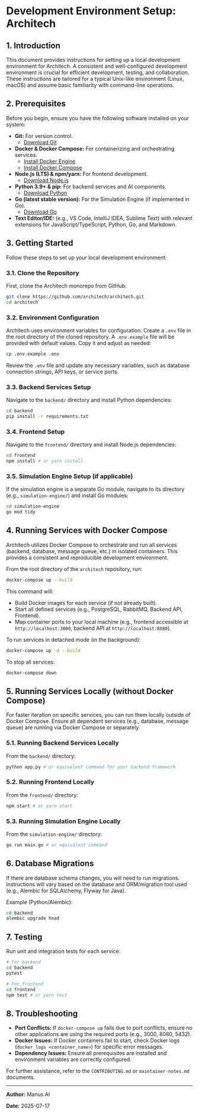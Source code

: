 # Development Environment Setup: Architech

## 1. Introduction

This document provides instructions for setting up a local development environment for Architech. A consistent and well-configured development environment is crucial for efficient development, testing, and collaboration. These instructions are tailored for a typical Unix-like environment (Linux, macOS) and assume basic familiarity with command-line operations.

## 2. Prerequisites

Before you begin, ensure you have the following software installed on your system:

*   **Git:** For version control.
    *   [Download Git](https://git-scm.com/downloads)
*   **Docker & Docker Compose:** For containerizing and orchestrating services.
    *   [Install Docker Engine](https://docs.docker.com/engine/install/)
    *   [Install Docker Compose](https://docs.docker.com/compose/install/)
*   **Node.js (LTS) & npm/yarn:** For frontend development.
    *   [Download Node.js](https://nodejs.org/en/download/)
*   **Python 3.9+ & pip:** For backend services and AI components.
    *   [Download Python](https://www.python.org/downloads/)
*   **Go (latest stable version):** For the Simulation Engine (if implemented in Go).
    *   [Download Go](https://golang.org/dl/)
*   **Text Editor/IDE:** (e.g., VS Code, IntelliJ IDEA, Sublime Text) with relevant extensions for JavaScript/TypeScript, Python, Go, and Markdown.

## 3. Getting Started

Follow these steps to set up your local development environment:

### 3.1. Clone the Repository

First, clone the Architech monorepo from GitHub:

```bash
git clone https://github.com/architech/architech.git
cd architech
```

### 3.2. Environment Configuration

Architech uses environment variables for configuration. Create a `.env` file in the root directory of the cloned repository. A `.env.example` file will be provided with default values. Copy it and adjust as needed:

```bash
cp .env.example .env
```

Review the `.env` file and update any necessary variables, such as database connection strings, API keys, or service ports.

### 3.3. Backend Services Setup

Navigate to the `backend/` directory and install Python dependencies:

```bash
cd backend
pip install -r requirements.txt
```

### 3.4. Frontend Setup

Navigate to the `frontend/` directory and install Node.js dependencies:

```bash
cd frontend
npm install # or yarn install
```

### 3.5. Simulation Engine Setup (if applicable)

If the simulation engine is a separate Go module, navigate to its directory (e.g., `simulation-engine/`) and install Go modules:

```bash
cd simulation-engine
go mod tidy
```

## 4. Running Services with Docker Compose

Architech utilizes Docker Compose to orchestrate and run all services (backend, database, message queue, etc.) in isolated containers. This provides a consistent and reproducible development environment.

From the root directory of the `architech` repository, run:

```bash
docker-compose up --build
```

This command will:

*   Build Docker images for each service (if not already built).
*   Start all defined services (e.g., PostgreSQL, RabbitMQ, Backend API, Frontend).
*   Map container ports to your local machine (e.g., frontend accessible at `http://localhost:3000`, backend API at `http://localhost:8080`).

To run services in detached mode (in the background):

```bash
docker-compose up -d --build
```

To stop all services:

```bash
docker-compose down
```

## 5. Running Services Locally (without Docker Compose)

For faster iteration on specific services, you can run them locally outside of Docker Compose. Ensure all dependent services (e.g., database, message queue) are running via Docker Compose or separately.

### 5.1. Running Backend Services Locally

From the `backend/` directory:

```bash
python app.py # or equivalent command for your backend framework
```

### 5.2. Running Frontend Locally

From the `frontend/` directory:

```bash
npm start # or yarn start
```

### 5.3. Running Simulation Engine Locally

From the `simulation-engine/` directory:

```bash
go run main.go # or equivalent command
```

## 6. Database Migrations

If there are database schema changes, you will need to run migrations. Instructions will vary based on the database and ORM/migration tool used (e.g., Alembic for SQLAlchemy, Flyway for Java).

Example (Python/Alembic):

```bash
cd backend
alembic upgrade head
```

## 7. Testing

Run unit and integration tests for each service:

```bash
# For backend
cd backend
pytest

# For frontend
cd frontend
npm test # or yarn test
```

## 8. Troubleshooting

*   **Port Conflicts:** If `docker-compose up` fails due to port conflicts, ensure no other applications are using the required ports (e.g., 3000, 8080, 5432).
*   **Docker Issues:** If Docker containers fail to start, check Docker logs (`docker logs <container_name>`) for specific error messages.
*   **Dependency Issues:** Ensure all prerequisites are installed and environment variables are correctly configured.

For further assistance, refer to the `CONTRIBUTING.md` or `maintainer-notes.md` documents.

---

**Author:** Manus AI

**Date:** 2025-07-17


